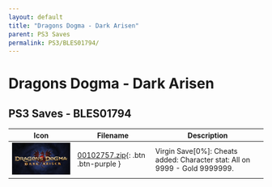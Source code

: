 ```yaml
---
layout: default
title: "Dragons Dogma - Dark Arisen"
parent: PS3 Saves
permalink: PS3/BLES01794/
---
```

# Dragons Dogma - Dark Arisen

## PS3 Saves - BLES01794

| Icon | Filename | Description |
|------|----------|-------------|
| ![Dragons Dogma - Dark Arisen](ICON0.PNG) | [00102757.zip](00102757.zip){: .btn .btn-purple } | Virgin Save[0%]: Cheats added: Character stat: All on 9999 - Gold 9999999. |
